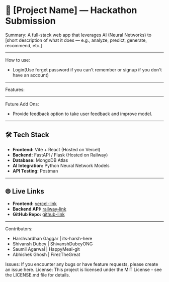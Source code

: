 # 🚀 [Project Name] — Hackathon Submission

Summary: 
A full-stack web app that leverages AI (Neural Networks) to [short description of what it does — e.g., analyze, predict, generate, recommend, etc.]

---

How to use:
- Login(Use forget password if you can't remember or signup if you don't have an account)

---

Features:

---


Future Add Ons:
- Provide feedback option to take user feedback and improve model.


---




## 🛠️ Tech Stack

- **Frontend:** Vite + React (Hosted on Vercel)
- **Backend:** FastAPI / Flask (Hosted on Railway)
- **Database:** MongoDB Atlas
- **AI Integration:** Python Neural Network Models
- **API Testing:** Postman

---

## 🌐 Live Links

- **Frontend:** [vercel-link](https://your-project.vercel.app)
- **Backend API:** [railway-link](https://your-api.up.railway.app)
- **GitHub Repo:** [github-link](https://github.com/your/repo)

---


Contributors: 
- Harshvardhan Gaggar  | its-harsh-here
- Shivansh Dubey       | ShivanshDubeyONG
- Saumil Agarwal       | HappyMeal-git
- Abhishek Ghosh       | FirezTheGreat


Issues: If you encounter any bugs or have feature requests, please create an issue here.
License: This project is licensed under the MIT License - see the LICENSE.md file for details.
